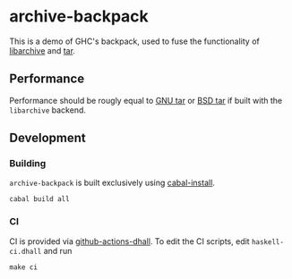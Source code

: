 # archive-backpack

This is a demo of GHC's backpack, used to fuse the functionality of
[libarchive](http://hackage.haskell.org/package/libarchive) and
[tar](http://hackage.haskell.org/package/tar).

## Performance

Performance should be rougly equal to [GNU
tar](https://www.gnu.org/software/tar/) or [BSD
tar](https://libarchive.org/) if built with the `libarchive` backend.

## Development

### Building

`archive-backpack` is built exclusively using
[cabal-install](https://www.haskell.org/cabal/).


```
cabal build all
```

### CI

CI is provided via
[github-actions-dhall](https://github.com/vmchale/github-actions-dhall). To edit
the CI scripts, edit `haskell-ci.dhall` and run

```
make ci
```
